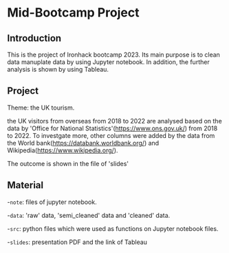 # Mid-Bootcamp Project

## Introduction
This is the project of Ironhack bootcamp 2023. Its main purpose is to clean data manuplate data by using Jupyter notebook. In addition, the further analysis is shown by using Tableau. 

## Project 
Theme: the UK tourism. 

the UK visitors from overseas from 2018 to 2022 are analysed based on the data by 'Office for National Statistics'(https://www.ons.gov.uk/) from 2018 to 2022. To investgate more, other columns were added by the data from the World bank(https://databank.worldbank.org/) and Wikipedia(https://www.wikipedia.org/). 

The outcome is shown in the file of 'slides'

## Material 
-`note`: files of jupyter notebook.

-`data`: 'raw' data, 'semi_cleaned' data and 'cleaned' data.

-`src`: python files which were used as functions on Jupyter notebook files.

-`slides`: presentation PDF and the link of Tableau



